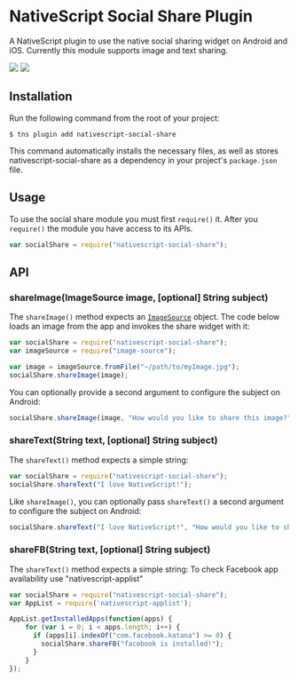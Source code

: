 # NativeScript Social Share Plugin

A NativeScript plugin to use the native social sharing widget on Android and iOS. Currently this module supports image and text sharing.

![](screenshots/ios.png)
![](screenshots/android.png)

## Installation

Run the following command from the root of your project:

```
$ tns plugin add nativescript-social-share
```

This command automatically installs the necessary files, as well as stores nativescript-social-share as a dependency in your project's `package.json` file.


## Usage

To use the social share module you must first `require()` it. After you `require()` the module you have access to its APIs.

``` js
var socialShare = require("nativescript-social-share");
```

## API

### shareImage(ImageSource image, [optional] String subject)

The `shareImage()` method expects an [`ImageSource`](http://docs.nativescript.org/ApiReference/image-source/ImageSource.html) object. The code below loads an image from the app and invokes the share widget with it:

``` js
var socialShare = require("nativescript-social-share");
var imageSource = require("image-source");

var image = imageSource.fromFile("~/path/to/myImage.jpg");
socialShare.shareImage(image);
```

You can optionally provide a second argument to configure the subject on Android:

``` js
socialShare.shareImage(image, "How would you like to share this image?");
```

### shareText(String text, [optional] String subject)

The `shareText()` method expects a simple string:

``` js
var socialShare = require("nativescript-social-share");
socialShare.shareText("I love NativeScript!");
```

Like `shareImage()`, you can optionally pass `shareText()` a second argument to configure the subject on Android:

``` js
socialShare.shareText("I love NativeScript!", "How would you like to share this text?");
```

### shareFB(String text, [optional] String subject)

The `shareText()` method expects a simple string:
To check Facebook app availability use "nativescript-applist"

``` js
var socialShare = require("nativescript-social-share");
var AppList = require('nativescript-applist');

AppList.getInstalledApps(function(apps) {
    for (var i = 0; i < apps.length; i++) {
      if (apps[i].indexOf("com.facebook.katana") >= 0) {
        socialShare.shareFB("facebook is installed!");
      }
    }
});

```
